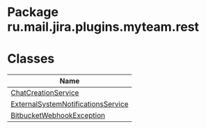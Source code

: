 Package ru.mail.jira.plugins.myteam.rest
========================================
Classes
=======
| Name                                                                        |
| --------------------------------------------------------------------------- |
| [ChatCreationService](ChatCreationService.md)                               |
| [ExternalSystemNotificationsService](ExternalSystemNotificationsService.md) |
| [BitbucketWebhookException](BitbucketWebhookException.md)                   |

